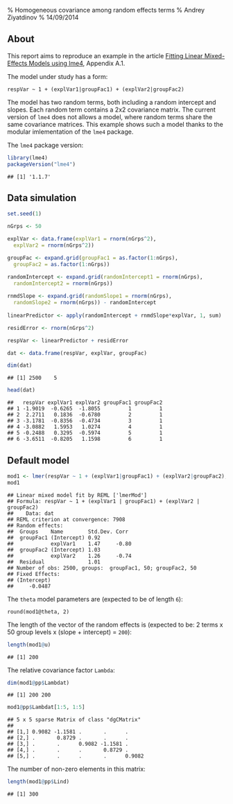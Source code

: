 % Homogeneous covariance among random effects terms
% Andrey Ziyatdinov
% 14/09/2014




## About

This report aims to reproduce an example in the article 
[Fitting Linear Mixed-Effects Models using lme4](http://arxiv.org/abs/1406.5823), Appendix A.1.

The model under study has a form:

```
respVar ~ 1 + (explVar1|groupFac1) + (explVar2|groupFac2)
```

The model has two random terms, both including a random intercept and slopes.
Each random term contains a 2x2 covariance matrix.
The current version of `lme4` does not allows a model, where random terms share the same covariance matrices.
This example shows such a model thanks to the modular imlementation of the `lme4` package.

The `lme4` package version:


```r
library(lme4)
packageVersion("lme4")
```

```
## [1] '1.1.7'
```


## Data simulation


```r
set.seed(1)

nGrps <- 50

explVar <- data.frame(explVar1 = rnorm(nGrps^2), 
  explVar2 = rnorm(nGrps^2))

groupFac <- expand.grid(groupFac1 = as.factor(1:nGrps),
  groupFac2 = as.factor(1:nGrps))

randomIntercept <- expand.grid(randomIntercept1 = rnorm(nGrps),
  randomIntercept2 = rnorm(nGrps))
  
rnmdSlope <- expand.grid(randomSlope1 = rnorm(nGrps),
  randomSlope2 = rnorm(nGrps)) - randomIntercept
  
linearPredictor <- apply(randomIntercept + rnmdSlope*explVar, 1, sum)

residError <- rnorm(nGrps^2)

respVar <- linearPredictor + residError

dat <- data.frame(respVar, explVar, groupFac)

dim(dat)
```

```
## [1] 2500    5
```

```r
head(dat)
```

```
##   respVar explVar1 explVar2 groupFac1 groupFac2
## 1 -1.9019  -0.6265  -1.8055         1         1
## 2  2.2711   0.1836  -0.6780         2         1
## 3 -3.1781  -0.8356  -0.4734         3         1
## 4 -3.0882   1.5953   1.0274         4         1
## 5 -0.2488   0.3295  -0.5974         5         1
## 6 -3.6511  -0.8205   1.1598         6         1
```


## Default model


```r
mod1 <- lmer(respVar ~ 1 + (explVar1|groupFac1) + (explVar2|groupFac2), dat)
mod1
```

```
## Linear mixed model fit by REML ['lmerMod']
## Formula: respVar ~ 1 + (explVar1 | groupFac1) + (explVar2 | groupFac2)
##    Data: dat
## REML criterion at convergence: 7908
## Random effects:
##  Groups    Name        Std.Dev. Corr 
##  groupFac1 (Intercept) 0.92          
##            explVar1    1.47     -0.80
##  groupFac2 (Intercept) 1.03          
##            explVar2    1.26     -0.74
##  Residual              1.01          
## Number of obs: 2500, groups:  groupFac1, 50; groupFac2, 50
## Fixed Effects:
## (Intercept)  
##     -0.0487
```


The `theta` model parameters are (expected to be of length `6`):

```
round(mod1@theta, 2)
```

The length of the vector of the random effects is (expected to be: 2 terms x 50 group levels x (slope + intercept) = `200`):


```r
length(mod1@u)
```

```
## [1] 200
```


The relative covariance factor `Lambda`:


```r
dim(mod1@pp$Lambdat)
```

```
## [1] 200 200
```



```r
mod1@pp$Lambdat[1:5, 1:5]
```

```
## 5 x 5 sparse Matrix of class "dgCMatrix"
##                                          
## [1,] 0.9082 -1.1581 .       .      .     
## [2,] .       0.8729 .       .      .     
## [3,] .       .      0.9082 -1.1581 .     
## [4,] .       .      .       0.8729 .     
## [5,] .       .      .       .      0.9082
```



The number of non-zero elements in this matrix:


```r
length(mod1@pp$Lind)
```

```
## [1] 300
```





